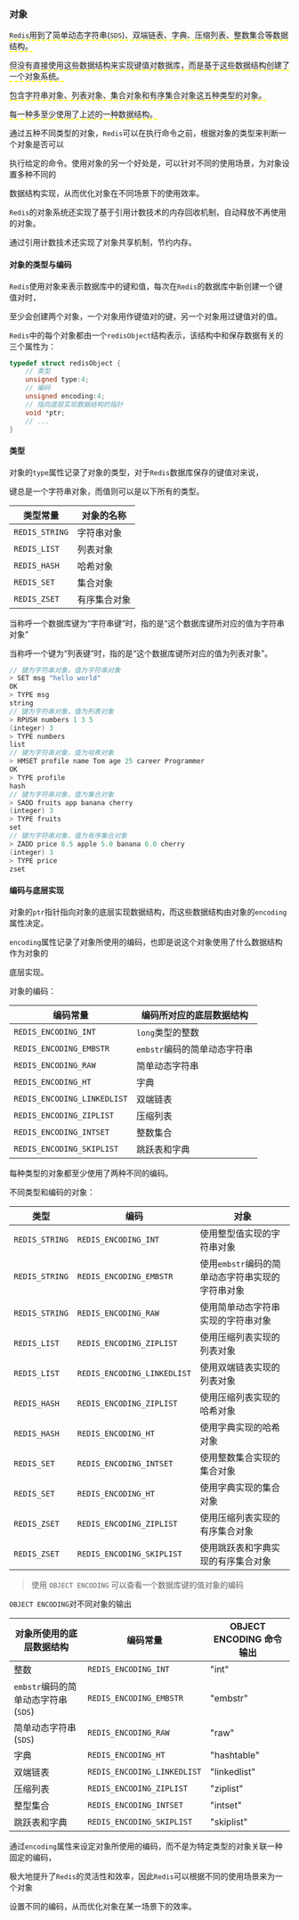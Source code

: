 ### 对象

<span style="border-bottom:2px dashed yellow;">`Redis`用到了简单动态字符串(`SDS`)、双端链表、字典、压缩列表、整数集合等数据结构。</span>

<span style="border-bottom:2px dashed yellow;">但没有直接使用这些数据结构来实现键值对数据库，而是基于这些数据结构创建了一个对象系统。</span>

<span style="border-bottom:2px dashed yellow;">包含字符串对象、列表对象、集合对象和有序集合对象这五种类型的对象。</span>

<span style="border-bottom:2px dashed yellow;">每一种多至少使用了上述的一种数据结构。</span>



通过五种不同类型的对象，`Redis`可以在执行命令之前，根据对象的类型来判断一个对象是否可以

执行给定的命令。使用对象的另一个好处是，可以针对不同的使用场景，为对象设置多种不同的

数据结构实现，从而优化对象在不同场景下的使用效率。

`Redis`的对象系统还实现了基于引用计数技术的内存回收机制，自动释放不再使用的对象。

通过引用计数技术还实现了对象共享机制，节约内存。



#### 对象的类型与编码

`Redis`使用对象来表示数据库中的键和值，每次在`Redis`的数据库中新创建一个键值对时，

至少会创建两个对象，一个对象用作键值对的键，另一个对象用过键值对的值。

`Redis`中的每个对象都由一个`redisObject`结构表示，该结构中和保存数据有关的三个属性为：

```c
typedef struct redisObject {
    // 类型
    unsigned type:4;
    // 编码
    unsigned encoding:4;
    // 指向底层实现数据结构的指针
    void *ptr;
    // ...
}
```



#### 类型

对象的`type`属性记录了对象的类型，对于`Redis`数据库保存的键值对来说，

键总是一个字符串对象，而值则可以是以下所有的类型。

| 类型常量       | 对象的名称   |
| -------------- | ------------ |
| `REDIS_STRING` | 字符串对象   |
| `REDIS_LIST`   | 列表对象     |
| `REDIS_HASH`   | 哈希对象     |
| `REDIS_SET`    | 集合对象     |
| `REDIS_ZSET`   | 有序集合对象 |

当称呼一个数据库键为“字符串键”时，指的是“这个数据库键所对应的值为字符串对象”

当称呼一个键为“列表键”时，指的是“这个数据库键所对应的值为列表对象”。

```c
// 键为字符串对象，值为字符串对象
> SET msg "hello world"
OK
> TYPE msg
string
// 键为字符串对象，值为列表对象
> RPUSH numbers 1 3 5
(integer) 3
> TYPE numbers
list
// 键为字符串对象，值为哈希对象
> HMSET profile name Tom age 25 career Programmer
OK
> TYPE profile
hash
// 键为字符串对象，值为集合对象
> SADD fruits app banana cherry
(integer) 3
> TYPE fruits
set
// 键为字符串对象，值为有序集合对象
> ZADD price 8.5 apple 5.0 banana 6.0 cherry
(integer) 3
> TYPE price
zset
```



#### 编码与底层实现

对象的`ptr`指针指向对象的底层实现数据结构，而这些数据结构由对象的`encoding`属性决定。

`encoding`属性记录了对象所使用的编码，也即是说这个对象使用了什么数据结构作为对象的

底层实现。

对象的编码：

| 编码常量                    | 编码所对应的底层数据结构     |
| --------------------------- | ---------------------------- |
| `REDIS_ENCODING_INT`        | `long`类型的整数             |
| `REDIS_ENCODING_EMBSTR`     | `embstr`编码的简单动态字符串 |
| `REDIS_ENCODING_RAW`        | 简单动态字符串               |
| `REDIS_ENCODING_HT`         | 字典                         |
| `REDIS_ENCODING_LINKEDLIST` | 双端链表                     |
| `REDIS_ENCODING_ZIPLIST`    | 压缩列表                     |
| `REDIS_ENCODING_INTSET`     | 整数集合                     |
| `REDIS_ENCODING_SKIPLIST`   | 跳跃表和字典                 |

每种类型的对象都至少使用了两种不同的编码。

不同类型和编码的对象：

| 类型           | 编码                        | 对象                                             |
| -------------- | --------------------------- | ------------------------------------------------ |
| `REDIS_STRING` | `REDIS_ENCODING_INT`        | 使用整型值实现的字符串对象                       |
| `REDIS_STRING` | `REDIS_ENCODING_EMBSTR`     | 使用`embstr`编码的简单动态字符串实现的字符串对象 |
| `REDIS_STRING` | `REDIS_ENCODING_RAW`        | 使用简单动态字符串实现的字符串对象               |
| `REDIS_LIST`   | `REDIS_ENCODING_ZIPLIST`    | 使用压缩列表实现的列表对象                       |
| `REDIS_LIST`   | `REDIS_ENCODING_LINKEDLIST` | 使用双端链表实现的列表对象                       |
| `REDIS_HASH`   | `REDIS_ENCODING_ZIPLIST`    | 使用压缩列表实现的哈希对象                       |
| `REDIS_HASH`   | `REDIS_ENCODING_HT`         | 使用字典实现的哈希对象                           |
| `REDIS_SET`    | `REDIS_ENCODING_INTSET`     | 使用整数集合实现的集合对象                       |
| `REDIS_SET`    | `REDIS_ENCODING_HT`         | 使用字典实现的集合对象                           |
| `REDIS_ZSET`   | `REDIS_ENCODING_ZIPLIST`    | 使用压缩列表实现的有序集合对象                   |
| `REDIS_ZSET`   | `REDIS_ENCODING_SKIPLIST`   | 使用跳跃表和字典实现的有序集合对象               |

> 使用 `OBJECT ENCODING` 可以查看一个数据库键的值对象的编码

`OBJECT ENCODING`对不同对象的输出

| 对象所使用的底层数据结构            | 编码常量                    | OBJECT ENCODING 命令输出 |
| ----------------------------------- | --------------------------- | ------------------------ |
| 整数                                | `REDIS_ENCODING_INT`        | "int"                    |
| `embstr`编码的简单动态字符串(`SDS`) | `REDIS_ENCODING_EMBSTR`     | "embstr"                 |
| 简单动态字符串(`SDS`)               | `REDIS_ENCODING_RAW`        | "raw"                    |
| 字典                                | `REDIS_ENCODING_HT`         | "hashtable"              |
| 双端链表                            | `REDIS_ENCODING_LINKEDLIST` | "linkedlist"             |
| 压缩列表                            | `REDIS_ENCODING_ZIPLIST`    | "ziplist"                |
| 整型集合                            | `REDIS_ENCODING_INTSET`     | "intset"                 |
| 跳跃表和字典                        | `REDIS_ENCODING_SKIPLIST`   | "skiplist"               |

通过`encoding`属性来设定对象所使用的编码，而不是为特定类型的对象关联一种固定的编码，

极大地提升了`Redis`的灵活性和效率，因此`Redis`可以根据不同的使用场景来为一个对象

设置不同的编码，从而优化对象在某一场景下的效率。